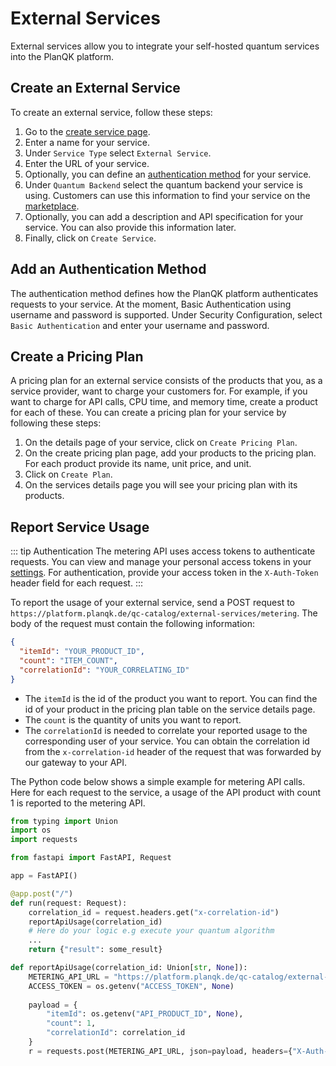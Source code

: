 # External Services
External services allow you to integrate your self-hosted quantum services into the PlanQK platform.

## Create an External Service
To create an external service, follow these steps:
  1. Go to the [create service page](https://platform.planqk.de/services/new).
  2. Enter a name for your service.
  3. Under `Service Type` select `External Service`.
  4. Enter the URL of your service.
  5. Optionally, you can define an [authentication method](external-services.md#add-an-authentication-method) for your service. 
  6. Under `Quantum Backend` select the quantum backend your service is using. Customers can use this information to find your service on the [marketplace](../marketplace.md).
  7. Optionally, you can add a description and API specification for your service. You can also provide this information later.
  8. Finally, click on `Create Service`.

## Add an Authentication Method
The authentication method defines how the PlanQK platform authenticates requests to your service. 
At the moment, Basic Authentication using username and password is supported.
Under Security Configuration, select `Basic Authentication` and enter your username and password.

## Create a Pricing Plan
A pricing plan for an external service consists of the products that you, as a service provider, want to charge your customers for.
For example, if you want to charge for API calls, CPU time, and memory time, create a product for each of these.
You can create a pricing plan for your service by following these steps:

1. On the details page of your service, click on `Create Pricing Plan`.
2. On the create pricing plan page, add your products to the pricing plan. For each product provide its name, unit price, and unit.
3. Click on `Create Plan`.
4. On the services details page you will see your pricing plan with its products.

## Report Service Usage
::: tip Authentication
The metering API uses access tokens to authenticate requests.
You can view and manage your personal access tokens in your [settings](https://platform.planqk.de/settings/access-tokens).
For authentication, provide your access token in the `X-Auth-Token` header field for each request.
:::

To report the usage of your external service, send a POST request to ```https://platform.planqk.de/qc-catalog/external-services/metering```.
The body of the request must contain the following information:

```json
{
  "itemId": "YOUR_PRODUCT_ID",
  "count": "ITEM_COUNT",
  "correlationId": "YOUR_CORRELATING_ID"
}
```

- The `itemId` is the id of the product you want to report.
  You can find the id of your product in the pricing plan table on the service details page.
- The `count` is the quantity of units you want to report.
- The `correlationId` is needed to correlate your reported usage to the corresponding user of your service.
  You can obtain the correlation id from the `x-correlation-id` header of the request that was forwarded by our gateway to your API.

The Python code below shows a simple example for metering API calls.
Here for each request to the service, a usage of the API product with count 1 is reported to the metering API.

```python
from typing import Union
import os
import requests

from fastapi import FastAPI, Request

app = FastAPI()

@app.post("/")
def run(request: Request):
    correlation_id = request.headers.get("x-correlation-id")
    reportApiUsage(correlation_id)
    # Here do your logic e.g execute your quantum algorithm
    ...    
    return {"result": some_result}

def reportApiUsage(correlation_id: Union[str, None]):
    METERING_API_URL = "https://platform.planqk.de/qc-catalog/external-services/metering"
    ACCESS_TOKEN = os.getenv("ACCESS_TOKEN", None)
    
    payload = {
        "itemId": os.getenv("API_PRODUCT_ID", None),
        "count": 1,
        "correlationId": correlation_id
    }
    r = requests.post(METERING_API_URL, json=payload, headers={"X-Auth-Token": ACCESS_TOKEN})
```





